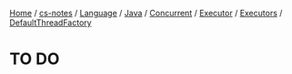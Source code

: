 [Home](https://mengxianbin.github.io) /
[cs-notes](https://mengxianbin.github.io/cs-notes/content) /
[Language](https://mengxianbin.github.io/cs-notes/content/Language) /
[Java](https://mengxianbin.github.io/cs-notes/content/Language/Java) /
[Concurrent](https://mengxianbin.github.io/cs-notes/content/Language/Java/Concurrent) /
[Executor](https://mengxianbin.github.io/cs-notes/content/Language/Java/Concurrent/Executor) /
[Executors](https://mengxianbin.github.io/cs-notes/content/Language/Java/Concurrent/Executor/Executors) /
[DefaultThreadFactory](https://mengxianbin.github.io/cs-notes/content/Language/Java/Concurrent/Executor/Executors/DefaultThreadFactory)

# TO DO
